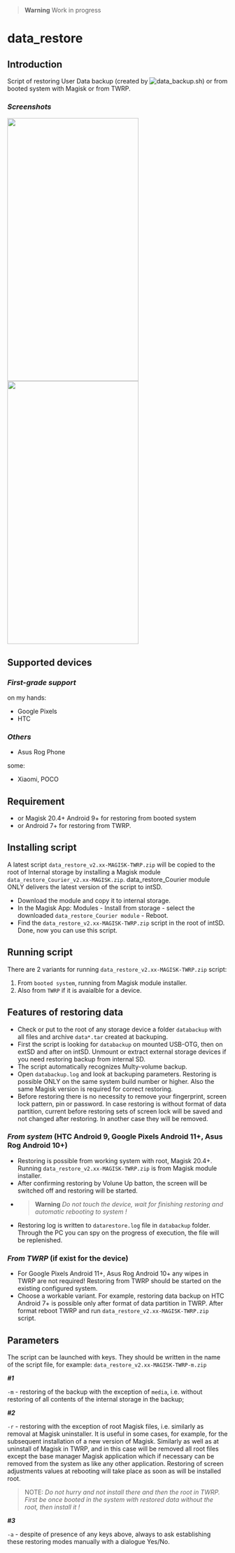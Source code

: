 > **Warning** Work in progress

# data_restore

## Introduction
Script of restoring User Data backup (created by ![data_backup.sh](https://github.com/ziandzivan/data_backup)) or from booted system with Magisk or from TWRP.

### ***Screenshots***

<img width="300" height="600" src="https://raw.githubusercontent.com/ziandzivan/data_restore/main/assets/Screenshot_20230301-132028.png"> <img width="300" height="600" src="https://raw.githubusercontent.com/ziandzivan/data_restore/main/assets/Screenshot_2023-03-02-03-36-34.png">

## Supported devices  
  
### ***First-grade support***
  
on my hands:
- Google Pixels
- HTC
  
### ***Others***

- Asus Rog Phone
  
some:
- Xiaomi, POCO

## Requirement

- or Magisk 20.4+ Android 9+ for restoring from booted system
- or Android 7+ for restoring from TWRP.

## Installing script

A latest script `data_restore_v2.xx-MAGISK-TWRP.zip` will be copied to the root of Internal storage by installing a Magisk module `data_restore_Courier_v2.xx-MAGISK.zip`. data_restore_Courier module ONLY delivers the latest version of the script to intSD.
- Download the module and copy it to internal storage.
- In the Magisk App: Modules - Install from storage - select the downloaded `data_restore_Courier module` - Reboot. 
- Find the `data_restore_v2.xx-MAGISK-TWRP.zip` script in the root of intSD. Done, now you can use this script.

## Running script

There are 2 variants for running `data_restore_v2.xx-MAGISK-TWRP.zip` script:
1. From `booted system`, running from Magisk module installer.
2. Also from `TWRP` if it is avaialble for a device. 

## Features of restoring data

- Check or put to the root of any storage device a folder `databackup` with all files and archive `data*.tar` created at backuping.
- First the script is looking for `databackup` on mounted USB-OTG, then on extSD and after on intSD. Unmount or extract external storage devices if you need restoring backup from internal SD.
- The script automatically recognizes Multy-volume backup.
- Open `databackup.log` and look at backuping parameters. Restoring is possible ONLY on the same system build number or higher. Also the same Magisk version is required for correct restoring.
- Before restoring there is no necessity to remove your fingerprint, screen lock pattern, pin or password. In case restoring is without format of data partition, current before restoring sets of screen lock will be saved and not changed after restoring. In another case they will be removed.

### ***From system*** (HTC Android 9, Google Pixels Android 11+, Asus Rog Android 10+)
- Restoring is possible from working system with root, Magisk 20.4+. Running `data_restore_v2.xx-MAGISK-TWRP.zip` is from Magisk module installer. 
- After confirming restoring by Volune Up batton, the screen will be switched off and restoring will be started.
- > **Warning** _Do not touch the device, wait for finishing restoring and automatic rebooting to system !_ 
- Restoring log is written to `datarestore.log` file in `databackup` folder. Through the PC you can spy on the progress of execution, the file will be replenished.

### ***From TWRP*** (if exist for the device)
- For Google Pixels Android 11+, Asus Rog Android 10+ any wipes in TWRP are not required! Restoring from TWRP should be started on the existing configured system.
- Choose a workable variant. For example, restoring data backup on HTC Android 7+ is possible only after format of data partition in TWRP. After format reboot TWRP and run `data_restore_v2.xx-MAGISK-TWRP.zip` script.

## Parameters

The script can be launched with keys. They should be written in the name of the script file, for example: `data_restore_v2.xx-MAGISK-TWRP-m.zip`

***#1***

`-m` - restoring of the backup with the exception of `media`, i.e. without restoring of all contents of the internal storage in the backup;

***#2***

`-r` - restoring with the exception of root Magisk files, i.e. similarly as removal at Magisk uninstaller. It is useful in some cases, for example, for the subsequent installation of a new version of Magisk. Similarly as well as at uninstall of Magisk in TWRP, and in this case will be removed all root files except the base manager Magisk application which if necessary can be removed from the system as like any other application. Restoring of screen adjustments values at rebooting will take place as soon as will be installed root.
> NOTE: _Do not hurry and not install there and then the root in TWRP.  First be once booted in the system with restored data without the root, then install it !_

***#3***

`-a` - despite of presence of any keys above, always to ask establishing these restoring modes manually with a dialogue Yes/No.
